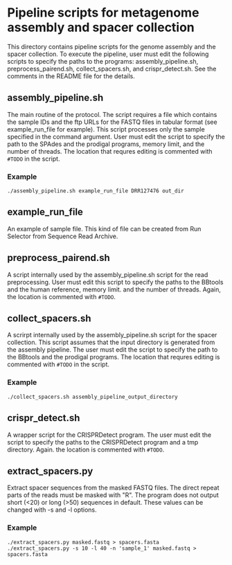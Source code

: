 # Pipeline scripts for metagenome assembly and spacer collection
This directory contains pipeline scripts for the genome assembly and the spacer collection. To execute the pipeline, user must edit the following scripts to specify the paths to the programs: assembly_pipeline.sh, preprocess_pairend.sh, collect_spacers.sh, and crispr_detect.sh. See the comments in the README file for the details.

## assembly_pipeline.sh
The main routine of the protocol. The script requires a file which contains the sample IDs and the ftp URLs for the FASTQ files in tabular format (see example_run_file for example). This script processes only the sample specified in the command argument. User must edit the script to specify the path to the SPAdes and the prodigal programs, memory limit, and the number of threads. The location that requres editing is commented with `#TODO` in the script.

### Example
```
./assembly_pipeline.sh example_run_file DRR127476 out_dir
```

## example_run_file
An example of sample file. This kind of file can be created from Run Selector from Sequence Read Archive.

## preprocess_pairend.sh
A script internally used by the assembly_pipeline.sh script for the read preprocessing. User must edit this script to specify the paths to the BBtools and the human reference, memory limit. and the number of threads. Again, the location is commented with `#TODO`.

## collect_spacers.sh
A scrirpt internally used by the assembly_pipeline.sh script for the spacer collection. This script assumes that the input directory is generated from the assembly pipeline. The user must edit the script to specify the path to the BBtools and the prodigal programs. The location that requres editing is commented with `#TODO` in the script.

### Example
```
./collect_spacers.sh assembly_pipeline_output_directory
```

## crispr_detect.sh
A wrapper script for the CRISPRDetect program. The user must edit the script to specify the paths to the CRISPRDetect program and a tmp directory. Again. the location is commented with `#TODO`.

## extract_spacers.py
Extract spacer sequences from the masked FASTQ files.
The direct repeat parts of the reads must be masked with "R".
The program does not output short (<20) or long (>50) sequences in default. These values can be changed with -s and -l options.

### Example
```
./extract_spacers.py masked.fastq > spacers.fasta
./extract_spacers.py -s 10 -l 40 -n 'sample_1' masked.fastq > spacers.fasta
